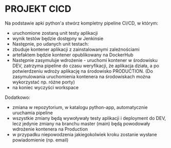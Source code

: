 # PROJEKT CICD

Na podstawie apki python'a stwórz kompletny pipeline CI/CD, w którym:
- uruchomione zostaną unit testy aplikacji
- wynik testów będzie dostępny w Jenkinsie
- Następnie, po udanych unit testach:
- zbuduje kontener aplikacji z zainstalowanymi zależnościami
- artefaktem będzie kontener opublikowany na DockerHub
- Następnie zasymuluje wdrożenie - uruchomi kontener w środowisku DEV, zatrzyma pipeline do czasu weryfikacji, że aplikacja działa, a po potwierdzeniu wdroży aplikację na środowisko PRODUCTION. 
(Do zasymulowania uruchomienia kontenera na środowiskach można wykorzystać np. różne porty)
- na koniec wyczyści workspace

Dodatkowo:
- zmiana w repozytorium, w katalogu python-app, automatycznie uruchamia pipeline
- wszystkie zmiany będą wywoływały testy aplikacji i deployment do DEV, lecz jedynie zmiany na branchu master (main) będą powodowały wdrożenie kontenera na Production
- w przypadku niepowodzenia jakiegokolwiek kroku zostanie wysłane powiadomienie (np. email)
